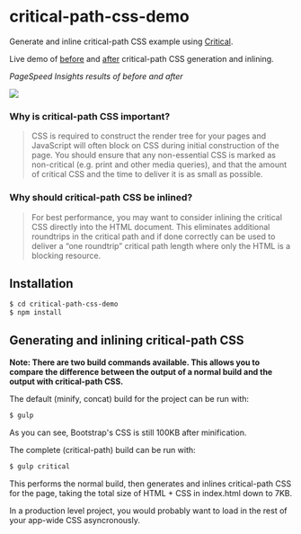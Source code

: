 critical-path-css-demo
======================

Generate and inline critical-path CSS example using [Critical](http://github.com/addyosmani/critical).

Live demo of [before](http://addyosmani.github.io/critical-path-css-demo/output/normal) and [after](http://addyosmani.github.io/critical-path-css-demo/output/critical) critical-path CSS generation and inlining.

*PageSpeed Insights results of before and after*

![](http://i.imgur.com/A838roN.gif)

### Why is critical-path CSS important?

> CSS is required to construct the render tree for your pages and JavaScript will often block on CSS during initial construction of the page. You should ensure that any non-essential CSS is marked as non-critical (e.g. print and other media queries), and that the amount of critical CSS and the time to deliver it is as small as possible.

### Why should critical-path CSS be inlined?

> For best performance, you may want to consider inlining the critical CSS directly into the HTML document. This eliminates additional roundtrips in the critical path and if done correctly can be used to deliver a “one roundtrip” critical path length where only the HTML is a blocking resource.

## Installation

```sh
$ cd critical-path-css-demo
$ npm install
```

## Generating and inlining critical-path CSS

**Note: There are two build commands available. This allows you to compare the difference
between the output of a normal build and the output with critical-path CSS.**

The default (minify, concat) build for the project can be run with:

```sh
$ gulp
```

As you can see, Bootstrap's CSS is still 100KB after minification.

The complete (critical-path) build can be run with:

```sh
$ gulp critical
```

This performs the normal build, then generates and inlines critical-path CSS for the page,
taking the total size of HTML + CSS in index.html down to 7KB.

In a production level project, you would probably want to load in the rest of your app-wide
CSS asyncronously.
